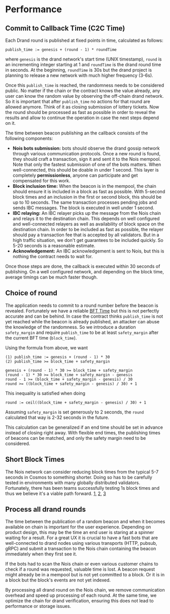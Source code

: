 # Performance

## Commit to Callback Time (C2C Time)

Each Drand round is published at fixed points in time, calculated as follows:

```
publish_time := genesis + (round - 1) * roundTime
```

where `genesis` is the drand network's start time (UNIX timestamp), `round` is an incrementing integer starting at 1 and `roundTime` is the drand round time in seconds. At the beginning, `roundTime` is 30s but the drand project is planning to release a new network with much higher frequency (3-6s).

Once this `publish_time` is reached, the randomness needs to be considered public. No matter if the chain or the contract knows the value already, any user can know the random value by observing the off-chain drand network. So it is important that after `publish_time` no actions for that round are allowed anymore. Think of it as closing submission of lottery tickets. Now the round should be processed as fast as possible in order to reveal the results and allow to continue the operation in case the next steps depend on it.

The time between beacon publishing an the callback consists of the following components:

- **Nois bots submission:** bots should observe the drand gossip network through various communication protocols. Once a new round is found, they should craft a transaction, sign it and sent it to the Nois mempool. Note that only the fastest submission of one of the bots matters. When well-connected, this should be doable in under 1 second. This layer is completely **permissionless**, anyone can participate and get compensated for this work.
- **Block inclusion time:** When the beacon is in the mempool, the chain should ensure it is included in a block as fast as possible. With 5-second block times and an inclusion in the first or second block, this should be up to 10 seconds. The same transaction processes pending jobs and sends IBC messages. The block is executed in well under 1 second.
- **IBC relaying:** An IBC relayer picks up the message from the Nois chain and relays it to the destination chain. This depends on well configured and well-connected relayers as well as availability of block space on the destination chain. In order to be included as fast as possible, the relayer should pay a transaction fee that is accepted by all validators. But in a high traffic situation, we don't get guarantees to be included quickly. So 5-20 seconds is a reasonable estimate.
- **Acknowledgement:** An IBC acknowledgement is sent to Nois, but this is nothing the contract needs to wait for.

Once those steps are done, the callback is executed within 30 seconds of publishing. On a well configured network, and depending on the block time, average timings can be much faster though.

## Choice of round

<!---
XXX Do we really need this ? I really dont get why we need a safety margin: at the point in time where the dapp request noise.getNextRandomness() then at this point, regardless of how th request is handled, the randomness is gonna come from a future round, so the app has nothing to worry about. 
What I am missing ?
-->

The application needs to commit to a round number before the beacon is revealed.
Fortunately we have a reliable [BFT Time](https://docs.tendermint.com/master/spec/consensus/bft-time.html) but this is not perfectly accurate and can be behind. In case the contract thinks `publish_time` is not yet reached while the beacon is already published, an attacker can abuse the knowledge of the randomness. So we introduce a duration `safety_margin` and require `publish_time` to be at least `safety_margin` after the current BFT time (`block_time`).

Using the formula from above, we want

```
(1) publish_time := genesis + (round - 1) * 30
(2) publish_time >= block_time + safety_margin

genesis + (round - 1) * 30 >= block_time + safety_margin
(round - 1) * 30 >= block_time + safety_margin - genesis
round - 1 >= (block_time + safety_margin - genesis) / 30
round >= ((block_time + safety_margin - genesis) / 30) + 1
```

This inequality is satisfied when doing

```
round := ceil((block_time + safety_margin - genesis) / 30) + 1
```

Assuming `safety_margin` is set generously to 2 seconds, the `round` calculated that way is 2-32 seconds in the future.

This calculation can be generalized if an end time should be set in advance instead of closing right away. With flexible end times, the publishing times of beacons can be matched, and only the safety margin need to be considered.

## Short Block Times

The Nois network can consider reducing block times from the typical 5-7 seconds in Cosmos to something shorter. Doing so has to be carefully tested in environments with many globally distributed validators. Fortunately, there has been teams successfully testing 1s block times and thus we believe it's a viable path forward. [1](https://twitter.com/fekunze/status/1542490680446050304), [2](https://twitter.com/crypto25807202/status/1551197364529967104), [3](https://docs.seinetwork.io/introduction/overview)


## Process all drand rounds

The time between the publication of a random beacon and when it becomes available on chain is
important for the user experience. Depending on product design, this may be the time an end user
is staring at a spinner waiting for a result. For a great UX it is crucial to have a fast
bots that are well-connected to drand nodes using various transports (HTTP, pubsub, gRPC) and
submit a transaction to the Nois chain containing the beacon immediately when they first see it.

If the bots had to scan the Nois chain or even various customer chains to check if a round
was requested, valuable time is lost. A beacon request might already be in a mempool but is
not yet committed to a block. Or it is in a block but the block's events are not yet indexed.

By processing all drand round on the Nois chain, we remove communication overhead
and speed up processing of each round. At the same time, we optimize the chain for
drand verification, ensuring this does not lead to performance or storage issues.
